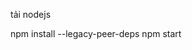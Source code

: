<!-- rm -rf node_modules pnpm-lock.yaml
npm add @ng-bootstrap/ng-bootstrap@^17.0.1
npm add @angular/localize@^18.0.0 -->

tải nodejs

npm install --legacy-peer-deps
npm start
